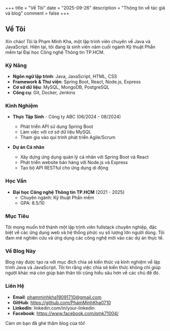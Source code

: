 +++
title = "Về Tôi"
date = "2025-09-26"
description = "Thông tin về tác giả và blog"
comment = false
+++

## Về Tôi

Xin chào! Tôi là Phạm Minh Kha, một lập trình viên chuyên về Java và JavaScript. Hiện tại, tôi đang là sinh viên năm cuối ngành Kỹ thuật Phần mềm tại Đại học Công nghệ Thông tin TP.HCM.

### Kỹ Năng

- **Ngôn ngữ lập trình**: Java, JavaScript, HTML, CSS
- **Framework & Thư viện**: Spring Boot, React, Node.js, Express
- **Cơ sở dữ liệu**: MySQL, MongoDB, PostgreSQL
- **Công cụ**: Git, Docker, Jenkins

### Kinh Nghiệm

- **Thực Tập Sinh** - Công ty ABC (06/2024 - 08/2024)
  - Phát triển API sử dụng Spring Boot
  - Làm việc với cơ sở dữ liệu MySQL
  - Tham gia vào qui trình phát triển Agile/Scrum

- **Dự án Cá nhân**
  - Xây dựng ứng dụng quản lý cá nhân với Spring Boot và React
  - Phát triển website bán hàng với Node.js và Express
  - Tạo bộ API RESTful cho ứng dụng di động

### Học Vấn

- **Đại học Công nghệ Thông tin TP.HCM** (2021 - 2025)
  - Chuyên ngành: Kỹ thuật Phần mềm
  - GPA: 8.5/10

### Mục Tiêu

Tôi mong muốn trở thành một lập trình viên fullstack chuyên nghiệp, đặc biệt về các ứng dụng web và hệ thống phức vụ số lượng lớn người dùng. Tôi đam mê nghiên cứu và ứng dụng các công nghệ mới vào các dự án thực tế.

### Về Blog Này

Blog này được tạo ra với mục đích chia sẻ kiến thức và kinh nghiệm về lập trình Java và JavaScript. Tôi tin rằng việc chia sẻ kiến thức không chỉ giúp người khác mà còn giúp bản thân tôi cũng hiểu sâu hơn về các chủ đề đó.

### Liên Hệ

- **Email**: phamminhkha19091710@gmail.com
- **GitHub**: https://github.com/PhamMinhKha0710
- **LinkedIn**: linkedin.com/in/your-linkedin
- **Facebook**: https://www.facebook.com/pmk71004/

Cảm ơn bạn đã ghé thăm blog của tôi!
